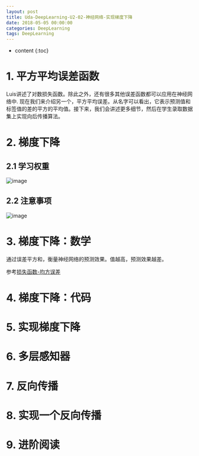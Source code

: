 ```yaml
---
layout: post
title: Uda-DeepLearning-U2-02-神经网络-实现梯度下降
date: 2018-05-05 00:00:00
categories: DeepLearning
tags: DeepLearning
---
```

* content
{:toc}

# 1. 平方平均误差函数

Luis讲述了对数损失函数。除此之外，还有很多其他误差函数都可以应用在神经网络中. 现在我们来介绍另一个，平方平均误差。从名字可以看出，它表示预测值和标签值的差的平方的平均值。接下来，我们会讲述更多细节，然后在学生录取数据集上实现向后传播算法。

# 2. 梯度下降

## 2.1 学习权重

![image](https://user-images.githubusercontent.com/18595935/43363900-29299f8c-934a-11e8-9d36-6ba2079c24b5.png)

## 2.2 注意事项

![image](https://user-images.githubusercontent.com/18595935/43363897-0a47cf80-934a-11e8-9501-72dce184c698.png)


# 3. 梯度下降：数学

通过误差平方和，衡量神经网络的预测效果。值越高，预测效果越差。

参考[损失函数-均方误差](http://road2ai.info/2018/07/28/Deeplearning_04/#2-%E6%8D%9F%E5%A4%B1%E5%87%BD%E6%95%B0lost-function)

# 4. 梯度下降：代码

# 5. 实现梯度下降

# 6. 多层感知器

# 7. 反向传播

# 8. 实现一个反向传播

# 9. 进阶阅读


